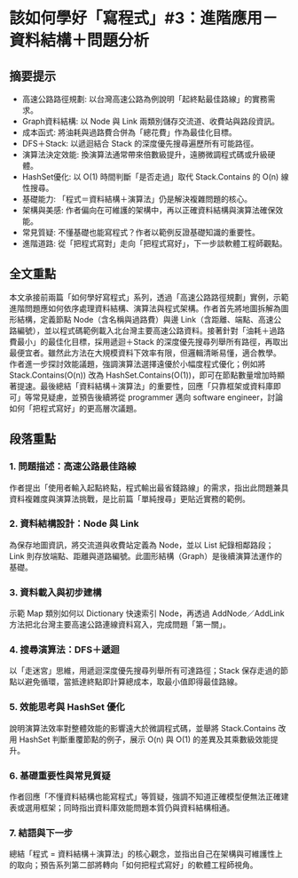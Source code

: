 # 該如何學好「寫程式」#3：進階應用－資料結構＋問題分析

## 摘要提示
- 高速公路路徑規劃: 以台灣高速公路為例說明「起終點最佳路線」的實務需求。  
- Graph資料結構: 以 Node 與 Link 兩類別儲存交流道、收費站與路段資訊。  
- 成本函式: 將油耗與過路費合併為「總花費」作為最佳化目標。  
- DFS＋Stack: 以遞迴結合 Stack 的深度優先搜尋遍歷所有可能路徑。  
- 演算法決定效能: 換演算法通常帶來倍數級提升，遠勝微調程式碼或升級硬體。  
- HashSet優化: 以 O(1) 時間判斷「是否走過」取代 Stack.Contains 的 O(n) 線性搜尋。  
- 基礎能力: 「程式＝資料結構＋演算法」仍是解決複雜問題的核心。  
- 架構與美感: 作者偏向在可維護的架構中，再以正確資料結構與演算法確保效能。  
- 常見質疑: 不懂基礎也能寫程式？作者以範例反證基礎知識的重要性。  
- 進階道路: 從「把程式寫對」走向「把程式寫好」，下一步談軟體工程師觀點。  

## 全文重點
本文承接前兩篇「如何學好寫程式」系列，透過「高速公路路徑規劃」實例，示範進階問題應如何依序處理資料結構、演算法與程式架構。作者首先將地圖拆解為圖形結構，定義節點 Node（含名稱與過路費）與邊 Link（含距離、端點、高速公路編號），並以程式碼範例載入北台灣主要高速公路資料。接著針對「油耗＋過路費最小」的最佳化目標，採用遞迴＋Stack 的深度優先搜尋列舉所有路徑，再取出最便宜者。雖然此方法在大規模資料下效率有限，但邏輯清晰易懂，適合教學。  
作者進一步探討效能議題，強調演算法選擇遠優於小幅度程式優化；例如將 Stack.Contains(O(n)) 改為 HashSet.Contains(O(1))，即可在節點數量增加時顯著提速。最後總結「資料結構＋演算法」的重要性，回應「只靠框架或資料庫即可」等常見疑慮，並預告後續將從 programmer 邁向 software engineer，討論如何「把程式寫好」的更高層次議題。

## 段落重點
### 1. 問題描述：高速公路最佳路線
作者提出「使用者輸入起點終點，程式輸出最省錢路線」的需求，指出此問題兼具資料複雜度與演算法挑戰，是比前篇「單純搜尋」更貼近實務的範例。

### 2. 資料結構設計：Node 與 Link
為保存地圖資訊，將交流道與收費站定義為 Node，並以 List<Link> 紀錄相鄰路段；Link 則存放端點、距離與道路編號。此圖形結構（Graph）是後續演算法運作的基礎。

### 3. 資料載入與初步建構
示範 Map 類別如何以 Dictionary 快速索引 Node，再透過 AddNode／AddLink 方法把北台灣主要高速公路連線資料寫入，完成問題「第一關」。

### 4. 搜尋演算法：DFS＋遞迴
以「走迷宮」思維，用遞迴深度優先搜尋列舉所有可達路徑；Stack 保存走過的節點以避免循環，當抵達終點即計算總成本，取最小值即得最佳路線。

### 5. 效能思考與 HashSet 優化
說明演算法效率對整體效能的影響遠大於微調程式碼，並舉將 Stack.Contains 改用 HashSet 判斷重覆節點的例子，展示 O(n) 與 O(1) 的差異及其乘數級效能提升。

### 6. 基礎重要性與常見質疑
作者回應「不懂資料結構也能寫程式」等質疑，強調不知道正確模型便無法正確建表或選用框架；同時指出資料庫效能問題本質仍與資料結構相通。

### 7. 結語與下一步
總結「程式 = 資料結構＋演算法」的核心觀念，並指出自己在架構與可維護性上的取向；預告系列第二部將轉向「如何把程式寫好」的軟體工程師視角。